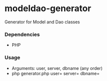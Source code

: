 # modeldao-generator
Generator for Model and Dao classes

### Dependencies ###

* PHP

### Usage ###

 * Arguments: user, server, dbname (any order)
 * php generator.php user=<username> server=<servername> dbname=<dbname>
